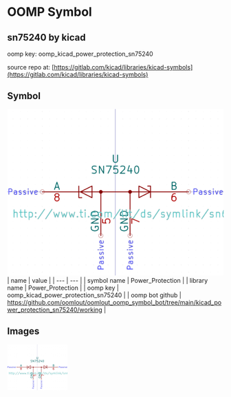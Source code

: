 # OOMP Symbol  
## sn75240  by kicad  
  
oomp key: oomp_kicad_power_protection_sn75240  
  
source repo at: [https://gitlab.com/kicad/libraries/kicad-symbols](https://gitlab.com/kicad/libraries/kicad-symbols)  
## Symbol  
  
[![working.png](working_600.png)](working.png)  
| name | value | 
| --- | --- | 
| symbol name | Power_Protection | 
| library name | Power_Protection | 
| oomp key | oomp_kicad_power_protection_sn75240 | 
| oomp bot github | https://github.com/oomlout/oomlout_oomp_symbol_bot/tree/main/kicad_power_protection_sn75240/working | 
## Images  
  
[![working.png](working_140.png)](working.png)  
